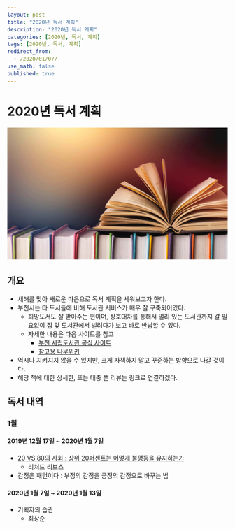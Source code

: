 ```yaml
---
layout: post
title: "2020년 독서 계획"
description: "2020년 독서 계획"
categories: [2020년, 독서, 계획]
tags: [2020년, 독서, 계획]
redirect_from:
  - /2020/01/07/
use_math: false
published: true
---
```


# 2020년 독서 계획

<img src="/assets/images/posts/10/books.jpg">

## 개요

- 새해를 맞아 새로운 마음으로 독서 계획을 세워보고자 한다.
- 부천시는 타 도시들에 비해 도서관 서비스가 매우 잘 구축되어있다.
  - 희망도서도 잘 받아주는 편이며, 상호대차를 통해서 멀리 있는 도서관까지 갈 필요없이 집 앞 도서관에서 빌려다가 보고 바로 반납할 수 있다.
  - 자세한 내용은 다음 사이트를 참고
    - [부천 시립도서관 공식 사이트](http://www.bcl.go.kr/site/main/index019)
    - [참고용 나무위키](https://namu.wiki/w/%EB%B6%80%EC%B2%9C%EC%8B%9C%EB%A6%BD%EB%8F%84%EC%84%9C%EA%B4%80)
- 역시나 지켜지지 않을 수 있지만, 크게 자책하지 말고 꾸준하는 방향으로 나갈 것이다.
- 해당 책에 대한 상세한, 또는 대충 쓴 리뷰는 링크로 연결하겠다.

## 독서 내역

### 1월

#### 2019년 12월 17일 ~ 2020년 1월 7일

- [20 VS 80의 사회 : 상위 20퍼센트는 어떻게 불평등을 유지하는가](https://bossm0n5t3r.github.io/blog/2020/01/12/20-vs-80%EC%9D%98-%EC%82%AC%ED%9A%8C/)
  - 리처드 리브스
- 감정은 패턴이다 : 부정의 감정을 긍정의 감정으로 바꾸는 법

#### 2020년 1월 7일 ~ 2020년 1월 13일

- 기획자의 습관
  - 최장순
